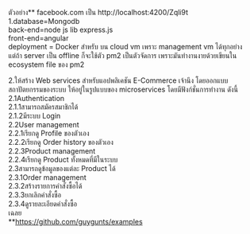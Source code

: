 ตัวอย่าง** facebook.com   เป็น http://localhost:4200/Zqli9t
1.database=Mongodb<br>
back-end=node js lib express.js<br>
front-end=angular<br>
deployment = Docker สำหรับ บน cloud vm เพราะ management vm ได้ทุกอย่าง <br>
แต่ถ้า server เป็น offline ก็จะใช้ตัว pm2 เป็นตัวจัดการ เพราะมันทำงานงายด้วยเขียนใน ecosystem file ของ pm2<br>

2.ให้สร้าง Web services สำหรับแอปพลิเคชัน E-Commerce เจ้านึง โดยออกแบบสถาปัตยกรรมของระบบ ให้อยู่ในรูปแบบของ microservices โดยมีฟังก์ชั่นการทำงาน ดังนี้
2.1Authentication<br>
		2.1.1สามารถสมัครสมาชิกได้<br>
		2.1.2มีระบบ Login<br>
2.2User management<br>
		2.2.1เรียกดู Profile ของตัวเอง<br>
		2.2.2เรียกดู Order history ของตัวเอง<br>
		2.2.3Product management<br>
		2.2.4เรียกดู Product ทั้งหมดที่มีในระบบ<br>
2.3สามารถดูข้อมูลของแต่ละ Product ได้<br>
		2.3.1Order management<br>
		2.3.2สร้างรายการคำสั่งซื้อได้<br>
		2.3.3ยกเลิกคำสั่งซื้อ<br>
		2.3.4ดูรายละเอียดคำสั่งซื้อ<br>
เฉลย<br>
**https://github.com/guygunts/examples<br>
